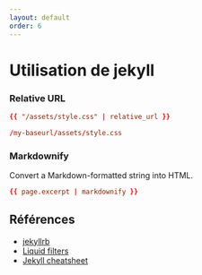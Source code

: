 ```yaml
---
layout: default
order: 6
---
```

# Utilisation de jekyll


### Relative URL

```conf
{{ "/assets/style.css" | relative_url }}

/my-baseurl/assets/style.css

```

### Markdownify

Convert a Markdown-formatted string into HTML.

```conf
{{ page.excerpt | markdownify }}
```

## Références
- [jekyllrb](https://jekyllrb.com/)
- [Liquid filters](https://jekyllrb.com/docs/liquid/filters/)
- [Jekyll cheatsheet](https://devhints.io/jekyll)

